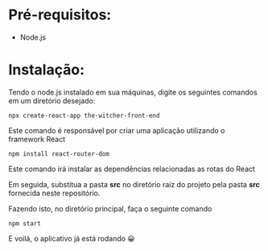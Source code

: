 # Pré-requisitos:

* Node.js
  
# Instalação:

Tendo o node.js instalado em sua máquinas, digite os seguintes comandos em um diretório desejado:

```
npx create-react-app the-witcher-front-end
```
Este comando é responsável por criar uma aplicação utilizando o framework React
```
npm install react-router-dom
```
Este comando irá instalar as dependências relacionadas as rotas do React



Em seguida, substitua a pasta **src** no diretório raiz do projeto pela pasta **src** fornecida neste repositório.



Fazendo isto, no diretório principal, faça o seguinte comando
```
npm start
```
E voilá, o aplicativo já está rodando 😀
